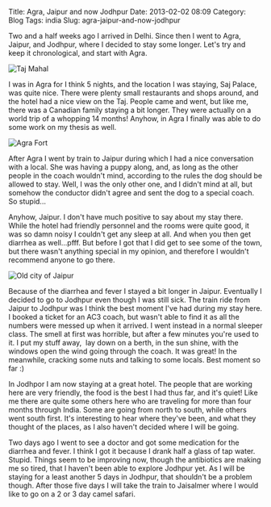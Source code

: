 Title: Agra, Jaipur and now Jodhpur
Date: 2013-02-02 08:09
Category: Blog
Tags: india
Slug: agra-jaipur-and-now-jodhpur

Two and a half weeks ago I arrived in Delhi. Since then I went to Agra,
Jaipur, and Jodhpur, where I decided to stay some longer. Let's try and
keep it chronological, and start with Agra.

![Taj Mahal]({filename}/images/2013/02/IMG_0128-300x225.jpg)

I was in Agra for I think 5 nights, and the location I was staying, Saj
Palace, was quite nice. There were plenty small restaurants and shops
around, and the hotel had a nice view on the Taj. People came and went,
but like me, there was a Canadian family staying a bit longer. They were
actually on a world trip of a whopping 14 months! Anyhow, in Agra I
finally was able to do some work on my thesis as well.

![Agra Fort]({filename}/images/2013/02/IMG_0130-300x225.jpg)

After Agra I went by train to Jaipur during which I had a nice
conversation with a local. She was having a puppy along, and, as long as
the other people in the coach wouldn't mind, according to the rules the
dog should be allowed to stay. Well, I was the only other one, and I
didn't mind at all, but somehow the conductor didn't agree and sent the
dog to a special coach. So stupid...

Anyhow, Jaipur. I don't have much positive to say about my stay there.
While the hotel had friendly personnel and the rooms were quite good, it
was so damn noisy I couldn't get any sleep at all. And when you then get
diarrhea as well...pfff. But before I got that I did get to see some of
the town, but there wasn't anything special in my opinion, and therefore
I wouldn't recommend anyone to go there.

![Old city of Jaipur]({filename}/images/2013/02/IMG_0156-300x225.jpg)

Because of the diarrhea and fever I stayed a bit longer in Jaipur.
Eventually I decided to go to Jodhpur even though I was still sick. The
train ride from Jaipur to Jodhpur was I think the best moment I've had
during my stay here. I booked a ticket for an AC3 coach, but wasn't able
to find it as all the numbers were messed up when it arrived. I went
instead in a normal sleeper class. The smell at first was horrible, but
after a few minutes you're used to it. I put my stuff away,  lay down on
a berth, in the sun shine, with the windows open the wind going through
the coach. It was great! In the meanwhile, cracking some nuts and
talking to some locals. Best moment so far :)

In Jodhpor I am now staying at a great hotel. The people that are
working here are very friendly, the food is the best I had thus far, and
it's quiet! Like me there are quite some others here who are traveling
for more than four months through India. Some are going from north to
south, while others went south first. It's interesting to hear where
they've been, and what they thought of the places, as I also haven't
decided where I will be going.

Two days ago I went to see a doctor and got some medication for the
diarrhea and fever. I think I got it because I drank half a glass of tap
water. Stupid. Things seem to be improving now, though the antibiotics
are making me so tired, that I haven't been able to explore Jodhpur yet.
As I will be staying for a least another 5 days in Jodhpur, that
shouldn't be a problem though. After those five days I will take the
train to Jaisalmer where I would like to go on a 2 or 3 day camel
safari.
